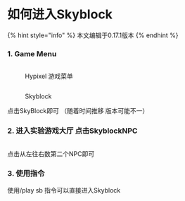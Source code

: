 # 如何进入Skyblock

{% hint style="info" %}
本文编辑于0.17.1版本
{% endhint %}

### 1. Game Menu

<figure><img src="https://img.pysio.online/doc/skyblock/Menu.png" alt=""><figcaption><p>Hypixel 游戏菜单</p></figcaption></figure>

<figure><img src="https://img.pysio.online/doc/skyblock/Menu2.png" alt=""><figcaption><p>Skyblock</p></figcaption></figure>

点击SkyBlock即可 （随着时间推移 版本可能不一）

### 2. 进入实验游戏大厅 点击SkyblockNPC

<figure><img src="https://img.pysio.online/doc/skyblock/Lobby.png" alt=""><figcaption></figcaption></figure>

点击从左往右数第二个NPC即可

### 3. 使用指令

使用/play sb 指令可以直接进入Skyblock
